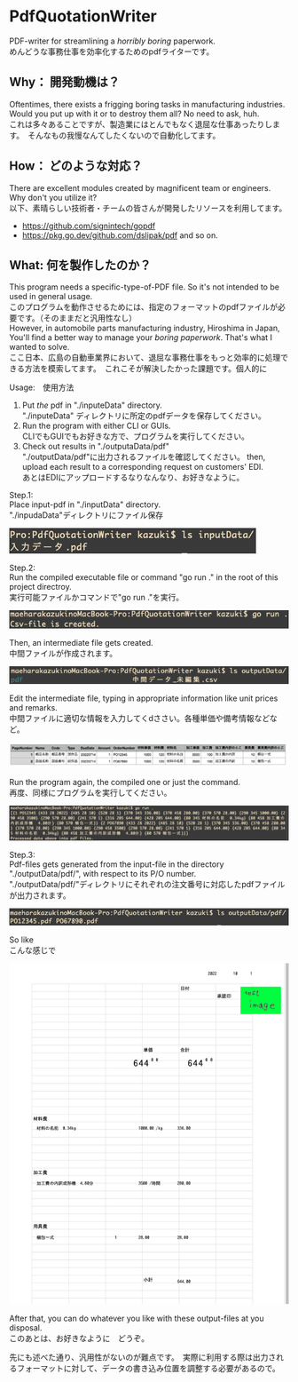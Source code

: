 # PdfQuotationWriter
PDF-writer for streamlining a *horribly boring* paperwork.  
めんどうな事務仕事を効率化するためのpdfライターです。


## Why： 開発動機は？
Oftentimes, there exists a frigging boring tasks in manufacturing industries. Would you put up with it or to destroy them all? No need to ask, huh.<br>
これは多々あることですが、製造業にはとんでもなく退屈な仕事あったりします。　そんなもの我慢なんてしたくないので自動化してます。　　


## How： どのような対応？
There are excellent modules created by magnificent team or engineers. Why don't you utilize it?  
以下、素晴らしい技術者・チームの皆さんが開発したリソースを利用してます。  
- https://github.com/signintech/gopdf
- https://pkg.go.dev/github.com/dslipak/pdf
and so on.


## What: 何を製作したのか？
This program needs a specific-type-of-PDF file. So it's not intended to be used in general usage.<br>
このプログラムを動作させるためには、指定のフォーマットのpdfファイルが必要です。（そのままだと汎用性なし）　<br>
However, in automobile parts manufacturing industry, Hiroshima in Japan, You'll find a better way to manage your *boring paperwork*. That's what I wanted to solve.<br>
ここ日本、広島の自動車業界において、退屈な事務仕事をもっと効率的に処理できる方法を模索してます。　これこそが解決したかった課題です。個人的に<br>


Usage:　使用方法
1. Put *the* pdf in "./inputeData" directory.<br>
"./inputeData" ディレクトリに所定のpdfデータを保存してください。
2. Run the program with either CLI or GUIs.<br>
CLIでもGUIでもお好きな方で、プログラムを実行してください。
3. Check out results in "./outputaData/pdf"<br>
"./outputData/pdf"に出力されるファイルを確認してください。
then, upload each result to a corresponding request on customers' EDI.<br>
あとはEDIにアップロードするなりなんなり、お好きなように。


Step.1:  
Place input-pdf in "./inputData" directory.<br>
"./inpudaData"ディレクトリにファイル保存

![image_1](https://github.com/Kazuki-Maehara/PdfQuotationWriter/blob/image/image_1.png "image_1")


Step.2:  
Run the compiled executable file or command "go run ." in the root of this project directroy.<br>
実行可能ファイルかコマンドで"go run ."を実行。　

![image_2](https://github.com/Kazuki-Maehara/PdfQuotationWriter/blob/image/image_2.png "image_2")  

Then, an intermediate file gets created.<br>
中間ファイルが作成されます。

![image_3](https://github.com/Kazuki-Maehara/PdfQuotationWriter/blob/image/image_3.png "image_3")  

Edit the intermediate file, typing in appropriate information like unit prices and remarks.<br>
中間ファイルに適切な情報を入力してくdささい。各種単価や備考情報などなど。

![image_4](https://github.com/Kazuki-Maehara/PdfQuotationWriter/blob/image/image_4.png "image_4")  

Run the program again, the compiled one or just the command.<br>
再度、同様にプログラムを実行してください。

![image_5](https://github.com/Kazuki-Maehara/PdfQuotationWriter/blob/image/image_5.png "image_5")  


Step.3:  
Pdf-files gets generated from the input-file in the directory "./outputData/pdf/", with respect to its P/O number.<br>
"./outputData/pdf/"ディレクトリにそれぞれの注文番号に対応したpdfファイルが出力されます。

![image_6](https://github.com/Kazuki-Maehara/PdfQuotationWriter/blob/image/image_6.png "image_6")  

So like<br>
こんな感じで

![image_7](https://github.com/Kazuki-Maehara/PdfQuotationWriter/blob/image/image_7.png "image_7")  

After that, you can do whatever you like with these output-files at you disposal.<br>
このあとは、お好きなように　どうぞ。


先にも述べた通り、汎用性がないのが難点です。　実際に利用する際は出力されるフォーマットに対して、データの書き込み位置を調整する必要があるので。　

